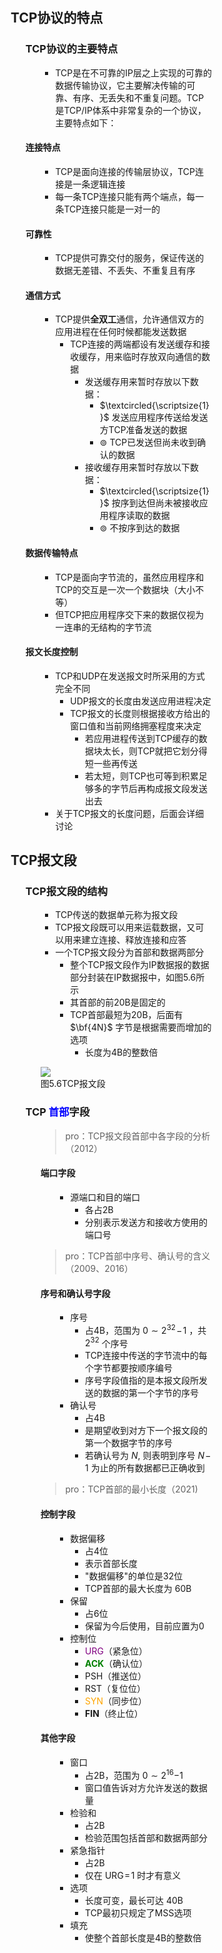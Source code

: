 <div style="float: left; width: 64%; padding: 1%;">



## TCP协议的特点  

<ul>

### TCP协议的主要特点

<ul>

- TCP是在不可靠的IP层之上实现的可靠的数据传输协议，它主要解决传输的可靠、有序、无丢失和不重复问题。TCP是TCP/IP体系中非常复杂的一个协议，主要特点如下：

</ul>

#### 连接特点

<ul>

- TCP是面向连接的传输层协议，TCP连接是一条逻辑连接
- 每一条TCP连接只能有两个端点，每一条TCP连接只能是一对一的

</ul>

#### 可靠性

<ul>

- TCP提供可靠交付的服务，保证传送的数据无差错、不丢失、不重复且有序

</ul>

#### 通信方式

<ul>

- TCP提供**全双工**通信，允许通信双方的应用进程在任何时候都能发送数据
  - TCP连接的两端都设有发送缓存和接收缓存，用来临时存放双向通信的数据
    - 发送缓存用来暂时存放以下数据：
      - $\textcircled{\scriptsize{1}}$ 发送应用程序传送给发送方TCP准备发送的数据
      - $\circledcirc$ TCP已发送但尚未收到确认的数据
    - 接收缓存用来暂时存放以下数据：
      - $\textcircled{\scriptsize{1}}$ 按序到达但尚未被接收应用程序读取的数据
      - $\circledcirc$ 不按序到达的数据

</ul>

#### 数据传输特点

<ul>

- TCP是面向字节流的，虽然应用程序和TCP的交互是一次一个数据块（大小不等）
- 但TCP把应用程序交下来的数据仅视为一连串的无结构的字节流

</ul>

#### 报文长度控制

<ul>

- TCP和UDP在发送报文时所采用的方式完全不同
  - UDP报文的长度由发送应用进程决定
  - TCP报文的长度则根据接收方给出的窗口值和当前网络拥塞程度来决定
    - 若应用进程传送到TCP缓存的数据块太长，则TCP就把它划分得短一些再传送
    - 若太短，则TCP也可等到积累足够多的字节后再构成报文段发送出去
- 关于TCP报文的长度问题，后面会详细讨论

</ul>

</ul>

</ul>

## TCP报文段

<ul>

### TCP报文段的结构

<ul>

- TCP传送的数据单元称为报文段
- TCP报文段既可以用来运载数据，又可以用来建立连接、释放连接和应答
- 一个TCP报文段分为首部和数据两部分
  - 整个TCP报文段作为IP数据报的数据部分封装在IP数据报中，如图5.6所示
  - 其首部的前20B是固定的
  - TCP首部最短为20B，后面有 $\bf{4N}$ 字节是根据需要而增加的选项
    - 长度为4B的整数倍

![](https://cdn-mineru.openxlab.org.cn/model-mineru/prod/4f25e5e7af600a926e06cfbeecdb4d247bc24f97f4e1b6d8267cb4459a094260.jpg)  
图5.6TCP报文段  

</ul>

### TCP <span style="color: blue;">首部</span>字段

<ul>

> pro：TCP报文段首部中各字段的分析（2012）

#### 端口字段

<ul>

- 源端口和目的端口
  - 各占2B
  - 分别表示发送方和接收方使用的端口号

</ul>

> pro：TCP首部中序号、确认号的含义（2009、2016）

#### 序号和确认号字段

<ul>

- 序号
  - 占4B，范围为 $0{\sim}2^{32}\!-\!1$ ，共 $2^{32}$ 个序号
  - TCP连接中传送的字节流中的每个字节都要按顺序编号
  - 序号字段值指的是本报文段所发送的数据的第一个字节的序号
- 确认号
  - 占4B
  - 是期望收到对方下一个报文段的第一个数据字节的序号
  - 若确认号为 $N,$ 则表明到序号 $N\!-\!1$ 为止的所有数据都已正确收到

</ul>

> pro：TCP首部的最小长度（2021)

#### 控制字段

<ul>

- 数据偏移
  - 占4位
  - 表示首部长度
  - "数据偏移"的单位是32位
  - TCP首部的最大长度为 $60\mathrm{B}$
- 保留
  - 占6位
  - 保留为今后使用，目前应置为0
- 控制位
  - <span style="color: purple;">URG</span>（紧急位）
  - <b><span style="color: green;">ACK</span></b>（确认位）
  - PSH（推送位）
  - RST（复位位）
  - <span style="color: orange;">SYN</span>（同步位）
  - **FIN**（终止位）

</ul>

#### 其他字段

<ul>

- 窗口
  - 占2B，范围为 $0{\sim}2^{16}\mathrm{-}1$
  - 窗口值告诉对方允许发送的数据量
- 检验和
  - 占2B
  - 检验范围包括首部和数据两部分
- 紧急指针
  - 占2B
  - 仅在 $\mathrm{{URG}}\!=\!1$ 时才有意义
- 选项
  - 长度可变，最长可达 $40\mathrm{B}$
  - TCP最初只规定了MSS选项
- 填充
  - 使整个首部长度是4B的整数倍

</ul>

</ul>

</ul>


</div>
<div style="float: right; width: 26%; padding: 1%;">

</div>
<div style="clear: both;"></div>
